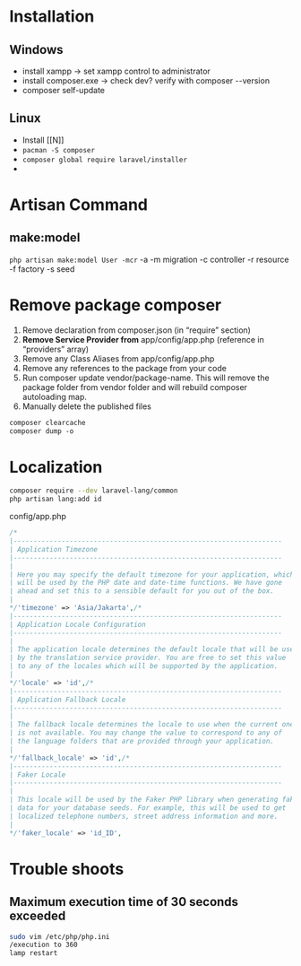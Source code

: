 # Installation
## Windows
- install xampp -> set xampp control to administrator
- install composer.exe -> check dev?  verify with composer --version 
- composer self-update
## Linux
- Install [[N]]
- `pacman -S composer`
- `composer global require laravel/installer`
- 

# Artisan Command
## make:model
`php artisan make:model User -mcr`
-a
-m migration
-c controller
-r resource
-f factory
-s seed

# Remove package composer
1. Remove declaration from composer.json (in “require” section)
2. **Remove Service Provider from** app/config/app.php (reference in “providers” array)
3. Remove any Class Aliases from app/config/app.php
4. Remove any references to the package from your code
5. Run composer update vendor/package-name. This will remove the package folder from vendor folder and will rebuild composer autoloading map.
6. Manually delete the published files

``` sh
composer clearcache
composer dump -o
```

# Localization

```sh
composer require --dev laravel-lang/common
php artisan lang:add id
```

config/app.php
``` php
/*  
|-------------------------------------------------------------------  
| Application Timezone  
|-------------------------------------------------------------------  
|  
| Here you may specify the default timezone for your application, which  
| will be used by the PHP date and date-time functions. We have gone  
| ahead and set this to a sensible default for you out of the box.  
|  
*/'timezone' => 'Asia/Jakarta',/*  
|-------------------------------------------------------------------  
| Application Locale Configuration  
|-------------------------------------------------------------------  
|  
| The application locale determines the default locale that will be used  
| by the translation service provider. You are free to set this value  
| to any of the locales which will be supported by the application.  
|  
*/'locale' => 'id',/*  
|-------------------------------------------------------------------  
| Application Fallback Locale  
|-------------------------------------------------------------------  
|  
| The fallback locale determines the locale to use when the current one  
| is not available. You may change the value to correspond to any of  
| the language folders that are provided through your application.  
|  
*/'fallback_locale' => 'id',/*  
|-------------------------------------------------------------------  
| Faker Locale  
|-------------------------------------------------------------------  
|  
| This locale will be used by the Faker PHP library when generating fake  
| data for your database seeds. For example, this will be used to get  
| localized telephone numbers, street address information and more.  
|  
*/'faker_locale' => 'id_ID',
```


# Trouble shoots
## Maximum execution time of 30 seconds exceeded
```sh
sudo vim /etc/php/php.ini
/execution to 360
lamp restart
```